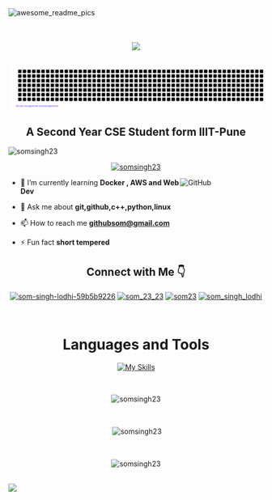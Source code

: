 <img width="1000" alt="awesome_readme_pics" src="https://user-images.githubusercontent.com/91485305/196938698-5406938f-e4e6-4b89-9599-7619342be540.png">

<h1 align = "center" ><img src = "https://readme-typing-svg.herokuapp.com?font=Kalam&size=40&duration=2000&pause=380&color=02A8F7&center=true&vCenter=true&width=443&height=55&lines=Hi+%F0%9F%91%8B%2C+I'm+Som"/></h1>

![gitartwork](gitartwork.svg)
<h2 align="center">A Second Year CSE Student form IIIT-Pune</h3>

<p align="left"> <img src="https://komarev.com/ghpvc/?username=somsingh23&label=Profile%20views&color=0e75b6&style=flat" alt="somsingh23" /> </p>

<p align="center"> <a href="https://github.com/ryo-ma/github-profile-trophy"><img src="https://github-profile-trophy.vercel.app/?username=SomSingh23&theme=juicyfresh&no-bg=true" alt="somsingh23" /></a> </p>
<img alt="GitHub" src="https://github.githubassets.com/images/mona-loading-dark.gif" width="165" height="165" align="right"  />

- 🌱 I’m currently learning <b>Docker , AWS and Web Dev</b>

- 💬 Ask me about **git,github,c++,python,linux**

- 📫 How to reach me **githubsom@gmail.com**

- ⚡ Fun fact **short tempered**

<h2 align="center">Connect with Me 👇</h2>
<p align="center">
<a href="https://linkedin.com/in/som-singh-lodhi-59b5b9226" target="blank"><img align="center" src="https://raw.githubusercontent.com/rahuldkjain/github-profile-readme-generator/master/src/images/icons/Social/linked-in-alt.svg" alt="som-singh-lodhi-59b5b9226" height="30" width="40" /></a>
<a href="https://www.codechef.com/users/som_23_23" target="blank"><img align="center" src="https://cdn.jsdelivr.net/npm/simple-icons@3.1.0/icons/codechef.svg" alt="som_23_23" height="30" width="40" /></a>
<a href="https://codeforces.com/profile/som23" target="blank"><img align="center" src="https://raw.githubusercontent.com/rahuldkjain/github-profile-readme-generator/master/src/images/icons/Social/codeforces.svg" alt="som23" height="30" width="40" /></a>
<a href="https://auth.geeksforgeeks.org/user/som_singh_lodhi" target="blank"><img align="center" src="https://raw.githubusercontent.com/rahuldkjain/github-profile-readme-generator/master/src/images/icons/Social/geeks-for-geeks.svg" alt="som_singh_lodhi" height="30" width="40" /></a>
</p>
<br>
<h1 align="center" class="font">Languages and Tools</h1>
<p align="center"><a href="https://skills.thijs.gg"><img src="https://skills.thijs.gg/icons?i=blender,c,nodejs,css,cpp,java,bootstrap,git,github,githubactions,html,js,linux,postgres,py,regex,vim" alt="My Skills"></a></p>
<br>
<div align="center"><p><img align="center" src="https://github-readme-stats.vercel.app/api/top-langs/?username=SomSingh23&amp;langs_count=7&amp;theme=tokyonight" alt="somsingh23" /></p>
<br>
<p>&nbsp;<img align="center" src="https://awesome-github-stats.azurewebsites.net/user-stats/SomSingh23?cardType=level&theme=github-dark&preferLogin=false&Border=DDDDDD" alt="somsingh23" /></p>
<br>
<p><img align="center" src="https://github-readme-streak-stats.herokuapp.com/?user=SomSingh23&amp;theme=blue-green" alt="somsingh23" /></p></div>

<br>
<img src = "https://github-readme-activity-graph.vercel.app/graph?username=SomSingh23&theme=react-dark">

